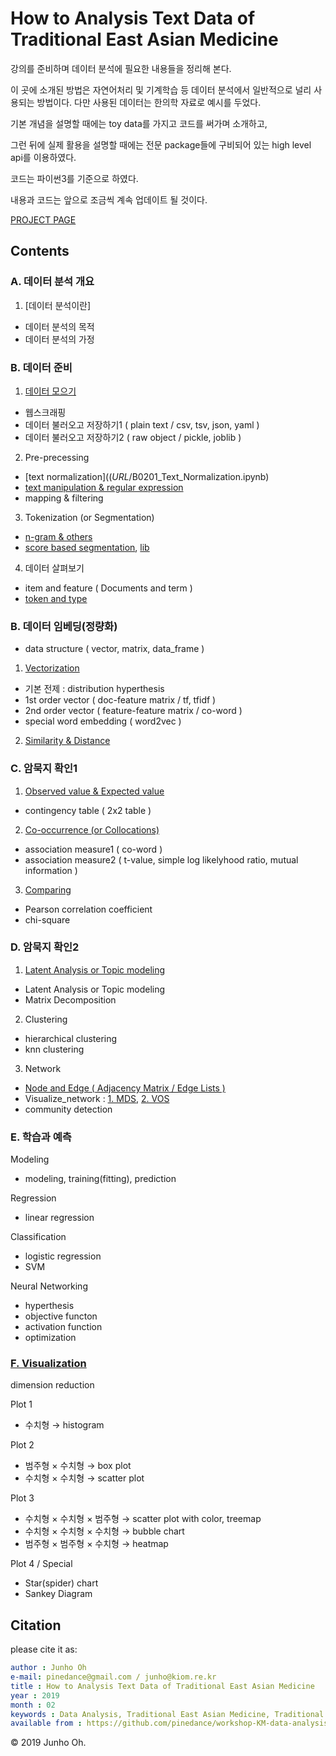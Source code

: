 # How to Analysis Text Data of Traditional East Asian Medicine

강의를 준비하며 데이터 분석에 필요한 내용들을 정리해 본다. 

이 곳에 소개된 방법은 자연어처리 및 기계학습 등 데이터 분석에서 일반적으로 널리 사용되는 방법이다. 다만 사용된 데이터는 한의학 자료로 예시를 두었다. 

기본 개념을 설명할 때에는 toy data를 가지고 코드를 써가며 소개하고, 

그런 뒤에 실제 활용을 설명할 때에는 전문 package들에 구비되어 있는 high level api를 이용하였다. 

코드는 파이썬3를 기준으로 하였다. 

내용과 코드는 앞으로 조금씩 계속 업데이트 될 것이다. 

[PROJECT PAGE](*URL*/README.ipynb)


## Contents


### A. 데이터 분석 개요

1. [데이터 분석이란]

* 데이터 분석의 목적
* 데이터 분석의 가정


### B. 데이터 준비

1. [데이터 모으기](*URL*/B0100_Get_Data.ipynb)

* 웹스크래핑
* 데이터 불러오고 저장하기1 ( plain text / csv, tsv, json, yaml )
* 데이터 불러오고 저장하기2 ( raw object / pickle, joblib )

2. Pre-precessing

* [text normalization]((*URL*/B0201_Text_Normalization.ipynb)
* [text manipulation & regular expression](*URL*/B0202_Preprocessing.ipynb)
* mapping & filtering

3. Tokenization (or Segmentation)

* [n-gram & others](*URL*/B0301_Tokenization.ipynb)
* [score based segmentation](*URL*/B0302_Tokenization2.ipynb), [lib](*URL*/B0302_Tokenization3_lib.ipynb)

4. 데이터 살펴보기

* item and feature ( Documents and term )
* [token and type](*URL*/B0401_Token_and_Type.ipynb)



### B. 데이터 임베딩(정량화)

* data structure ( vector, matrix, data_frame )

1. [Vectorization](*URL*/C0100_Vectorization.ipynb)

* 기본 전제 : distribution hyperthesis
* 1st order vector ( doc-feature matrix / tf, tfidf )
* 2nd order vector ( feature-feature matrix / co-word )
* special word embedding ( word2vec )

2. [Similarity & Distance](*URL*/C0200_Similarity_and_Distance.ipynb)


### C. 암묵지 확인1

1. [Observed value & Expected value](*URL*/D0100_Observed_value_Expected_value.ipynb)

* contingency table ( 2x2 table )

2. [Co-occurrence (or Collocations)](*URL*/D0200_Co-occurrence_Measures.ipynb)

* association measure1 ( co-word )
* association measure2 ( t-value, simple log likelyhood ratio, mutual information )

3. [Comparing](*URL*/D0300_Comparing.ipynb)

* Pearson correlation coefficient
* chi-square

### D. 암묵지 확인2

1. [Latent Analysis or Topic modeling](*URL*/E0100_Latent_Analysis_or_Topic_Modeling.ipynb)

* Latent Analysis or Topic modeling 
* Matrix Decomposition 

2. Clustering

* hierarchical clustering
* knn clustering

3. Network

* [Node and Edge ( Adjacency Matrix / Edge Lists )](*URL*/E0301_Node_and_Edge.ipynb)
* Visualize_network : [1. MDS](*URL*/E0302_Visualize_network1.ipynb), [2. VOS](*URL*/E0302_Visualize_network2.ipynb)
* community detection


### E. 학습과 예측

Modeling

* modeling, training(fitting), prediction

Regression

* linear regression

Classification

* logistic regression
* SVM

Neural Networking

* hyperthesis
* objective functon
* activation function
* optimization

### [F. Visualization](*URL*/G0200_Plots.ipynb)

dimension reduction

Plot 1

* 수치형 → histogram

Plot 2

* 범주형 × 수치형  →  box plot
* 수치형 × 수치형  →  scatter plot

Plot 3

* 수치형 × 수치형 × 범주형  →  scatter plot with color,  treemap
* 수치형 × 수치형 × 수치형  →  bubble chart 
* 범주형 × 범주형 × 수치형  →  heatmap

Plot 4 / Special

* Star(spider) chart
* Sankey Diagram


## Citation

please cite it as:

```yaml
author : Junho Oh
e-mail: pinedance@gmail.com / junho@kiom.re.kr
title : How to Analysis Text Data of Traditional East Asian Medicine
year : 2019
month : 02
keywords : Data Analysis, Traditional East Asian Medicine, Traditional Korean Medicine, Traditional Chinese Medicine
available from : https://github.com/pinedance/workshop-KM-data-analysis
```

© 2019 Junho Oh.
